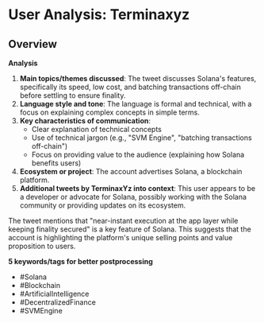 # User Analysis: Terminaxyz

## Overview

**Analysis**

1. **Main topics/themes discussed**: The tweet discusses Solana's features, specifically its speed, low cost, and batching transactions off-chain before settling to ensure finality.
2. **Language style and tone**: The language is formal and technical, with a focus on explaining complex concepts in simple terms.
3. **Key characteristics of communication**:
	* Clear explanation of technical concepts
	* Use of technical jargon (e.g., "SVM Engine", "batching transactions off-chain")
	* Focus on providing value to the audience (explaining how Solana benefits users)
4. **Ecosystem or project**: The account advertises Solana, a blockchain platform.
5. **Additional tweets by TerminaxYz into context**:
This user appears to be a developer or advocate for Solana, possibly working with the Solana community or providing updates on its ecosystem.

The tweet mentions that "near-instant execution at the app layer while keeping finality secured" is a key feature of Solana. This suggests that the account is highlighting the platform's unique selling points and value proposition to users.

**5 keywords/tags for better postprocessing**

* #Solana
* #Blockchain
* #ArtificialIntelligence
* #DecentralizedFinance
* #SVMEngine